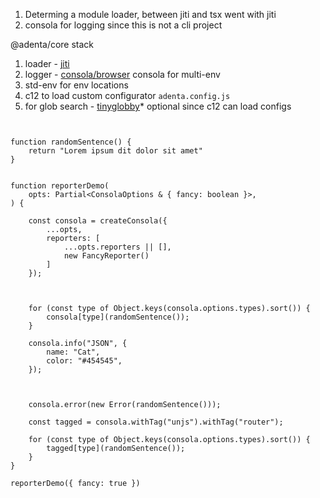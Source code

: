 1. Determing a module loader, between jiti and tsx went with jiti
2. consola for logging since this is not a cli project



@adenta/core stack

1. loader - [jiti](https://github.com/unjs/jiti) 
2. logger - [consola/browser](https://unjs.io/packages/consola) consola for multi-env
3. std-env for env locations
4. c12 to load custom configurator `adenta.config.js` 
4. for glob search - [tinyglobby](https://www.npmjs.com/package/tinyglobby)* optional since c12 can load configs


```tsx


function randomSentence() {
    return "Lorem ipsum dit dolor sit amet"
}


function reporterDemo(
    opts: Partial<ConsolaOptions & { fancy: boolean }>,
) {

    const consola = createConsola({
        ...opts,
        reporters: [
            ...opts.reporters || [],
            new FancyReporter()
        ]
    });



    for (const type of Object.keys(consola.options.types).sort()) {
        consola[type](randomSentence());
    }

    consola.info("JSON", {
        name: "Cat",
        color: "#454545",
    });



    consola.error(new Error(randomSentence()));

    const tagged = consola.withTag("unjs").withTag("router");

    for (const type of Object.keys(consola.options.types).sort()) {
        tagged[type](randomSentence());
    }
}

reporterDemo({ fancy: true })
```
